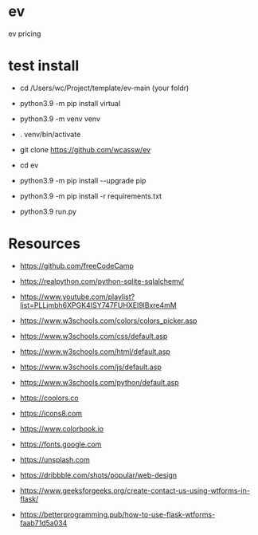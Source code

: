 # ev
ev pricing


# test install 
- cd /Users/wc/Project/template/ev-main (your foldr)

- python3.9 -m pip install virtual
- python3.9 -m venv venv
- . venv/bin/activate
- git clone https://github.com/wcassw/ev
- cd ev
- python3.9 -m pip install --upgrade pip
- python3.9 -m pip install -r requirements.txt
- python3.9 run.py


# Resources
- https://github.com/freeCodeCamp
- https://realpython.com/python-sqlite-sqlalchemy/
- https://www.youtube.com/playlist?list=PLLjmbh6XPGK4ISY747FUHXEl9lBxre4mM

- https://www.w3schools.com/colors/colors_picker.asp
- https://www.w3schools.com/css/default.asp
- https://www.w3schools.com/html/default.asp
- https://www.w3schools.com/js/default.asp
- https://www.w3schools.com/python/default.asp

- https://coolors.co
- https://icons8.com
- https://www.colorbook.io
- https://fonts.google.com
- https://unsplash.com
- https://dribbble.com/shots/popular/web-design

- https://www.geeksforgeeks.org/create-contact-us-using-wtforms-in-flask/
- https://betterprogramming.pub/how-to-use-flask-wtforms-faab71d5a034
